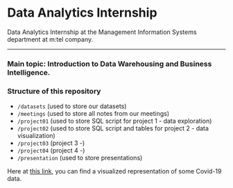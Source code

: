 # Data Analytics Internship
Data Analytics Internship at the Management Information Systems department at m:tel company.

---
### Main topic: Introduction to Data Warehousing and Business Intelligence.

### Structure of this repository
- `/datasets` 	(used to store our datasets)
- `/meetings` 	(used to store all notes from our meetings)
- `/project01` 	(used to store SQL script for project 1 - data exploration)
- `/project02`  (used to store SQL script and tables for project 2 - data visualization)
- `/project03` 	(project 3 -)
- `/project04`  (project 4 -)
- `/presentation`	(used to store presentations)

Here at [this link](https://public.tableau.com/views/covid_dashboard_p2/Dashboard1?:language=en-GB&publish=yes&:display_count=n&:origin=viz_share_link), you can find a visualized representation of some Covid-19 data.
